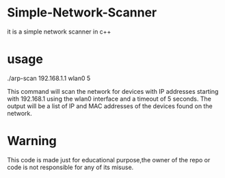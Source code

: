 # Simple-Network-Scanner
it is a simple network scanner in c++

# usage
./arp-scan 192.168.1.1 wlan0 5

This command will scan the network for devices with IP addresses starting with 192.168.1 using the wlan0 interface and a timeout of 5 seconds. The output will be a list of IP and MAC addresses of the devices found on the network.

# Warning
This code is made just for educational purpose,the owner of the repo or code is not responsible for any of its misuse.

